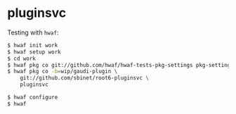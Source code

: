 pluginsvc
=========

Testing with ``hwaf``:

```sh
$ hwaf init work
$ hwaf setup work
$ cd work
$ hwaf pkg co git://github.com/hwaf/hwaf-tests-pkg-settings pkg-settings
$ hwaf pkg co -b=wip/gaudi-plugin \
    git://github.com/sbinet/root6-pluginsvc \
    pluginsvc

$ hwaf configure
$ hwaf
```

